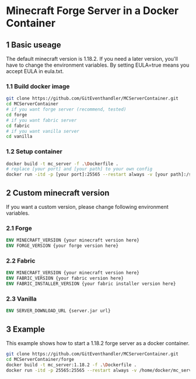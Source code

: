 # Minecraft Forge Server in a Docker Container
## 1 Basic useage
The default minecraft version is 1.18.2. If you need a later version, you'll have to change the environment variables. By setting EULA=true means you accept EULA in eula.txt.
### 1.1 Build docker image
```sh
git clone https://github.com/GitEventhandler/MCServerContainer.git
cd MCServerContainer
# if you want forge server (recommend, tested)
cd forge
# if you want fabric server
cd fabric
# if you want vanilla server
cd vanilla
```
### 1.2 Setup container
```sh
docker build -t mc_server -f .\Dockerfile .
# replace [your port] and [your path] to your own config
docker run -itd -p [your port]:25565 --restart always -v [your path]:/server -e EULA=true --name forge_server mc_server
```
## 2 Custom minecraft version
If you want a custom version, please change following environment variables.
### 2.1 Forge
```Dockerfile
ENV MINECRAFT_VERSION {your minecraft version here}
ENV FORGE_VERSION {your forge version here}
```
### 2.2 Fabric
```Dockerfile
ENV MINECRAFT_VERSION {your minecraft version here}
ENV FABRIC_VERSION {your fabric version here}
ENV FABRIC_INSTALLER_VERSION {your fabric installer version here}
```
### 2.3 Vanilla
```Dockerfile
ENV SERVER_DOWNLOAD_URL {server.jar url}
```

## 3 Example
This example shows how to start a 1.18.2 forge server as a docker container.
```sh
git clone https://github.com/GitEventhandler/MCServerContainer.git
cd MCServerContainer/forge
docker build -t mc_server:1.18.2 -f .\Dockerfile .
docker run -itd -p 25565:25565 --restart always -v /home/docker/mc_server:/server -e EULA=true --name forge_server mc_server:1.18.2
```